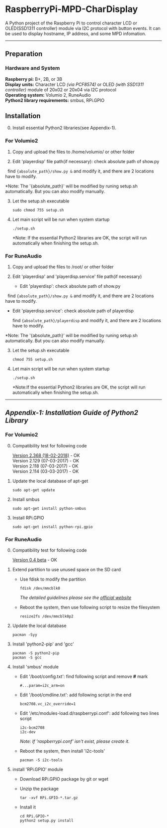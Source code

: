 
# RaspberryPi-MPD-CharDisplay

A Python project of the Raspberry Pi to control character LCD or OLED(SSD1311 controller) module via I2C protocol with button events. It can be used to display hostname, IP address, and some MPD infomation.

---

## Preparation

### Hardware and System

   **Raspberry pi:** B+, 2B, or 3B
   </br>
   **Display units:** Character LCD *(via PCF8574)* or OLED *(with SSD1311 controller)* module of 20x02 or 20x04 via I2C protocol
   </br>
   **Operating system:** Volumio 2, RuneAudio
   </br>
   **Python2 library requirements:** smbus, RPi.GPIO

## Installation

0. Install essential Python2 libraries(see Appendix-1).

### For Volumio2

1. Copy and upload the files to /home/volumio/ or other folder

2. Edit 'playerdisp' file path(if necessary): check absolute path of show.py

   find `{absolute_path}/show.py &` and modify it, and there are 2 locations have to modify.

   *Note: The '{absolute_path}' will be modified by runing setup.sh automatically. But you can also modify manually.
   
3. Let the setup.sh executable

   `sudo chmod 755 setup.sh`
   
4. Let main script will be run when system startup

   `./setup.sh`
   
   *Note: If the essential Python2 libraries are OK, the script will run automatically when finishing the setup.sh.
   
### For RuneAudio

1. Copy and upload the files to /root/ or other folder

2. Edit 'playerdisp' and 'playerdisp.service' file path(if necessary)

   - Edit 'playerdisp': check absolute path of show.py

      find `{absolute_path}/show.py &` and modify it, and there are 2 locations have to modify.

   - Edit 'playerdisp.service': check absolute path of playerdisp

      find `{absolute_path}/playerdisp` and modify it, and there are 2 locations have to modify.

   *Note: The '{absolute_path}' will be modified by runing setup.sh automatically. But you can also modify manually.
   
3. Let the setup.sh executable

   `chmod 755 setup.sh`
   
4. Let main script will be run when system startup

   `./setup.sh`
   
   *Note:If the essential Python2 libraries are OK, the script will run automatically when finishing the setup.sh.

---

## *Appendix-1: Installation Guide of Python2 Library*

### For Volumio2

0. Compatibility test for following code

   [Version 2.368 (18-02-2018)](https://volumio.org/get-started/ "Volumio >> Download") - OK
   </br>
   Version 2.129 (07-03-2017) - OK
   </br>
   Version 2.118 (07-03-2017) - OK
   </br>
   Version 2.114 (03-03-2017) - OK

1. Update the local database of apt-get

   `sudo apt-get update`

2. Install smbus

   `sudo apt-get install python-smbus`

3. Install RPi.GPIO

   `sudo apt-get install python-rpi.gpio`

### For RuneAudio

0. Compatibility test for following code

   [Version 0.4 beta](http://www.runeaudio.com/forum/runeaudio-0-4-beta-for-raspberry-pi2-3-t4434.html "Forum >> Development and Support >> Raspberry Pi >> RuneAudio 0.4-beta for Raspberry Pi2/3") - OK

1. Extend partition to use unused space on the SD card

   - Use fdisk to modify the partition

      `fdisk /dev/mmcblk0`
      
      *The detailed guidelines please see the [official website](http://www.runeaudio.com/documentation/troubleshooting/extend-partition-sd/ "RuneAudio documentation >> Troubleshooting >> Extend a partition")*

   - Reboot the system, then use following script to resize the filesystem

      `resize2fs /dev/mmcblk0p2`

2. Update the local database

   `pacman -Syy`

3. Install 'python2-pip' and 'gcc'

   `pacman -S python2-pip`
   </br>
   `pacman -S gcc`

3. Install 'smbus' module

   - Edit '/boot/config.txt': find following script and remove **#** mark

      `#...param=i2c_arm=on`

   - Edit '/boot/cmdline.txt': add following script in the end
   
      `bcm2708.vc_i2c_override=1`
   
   - Edit '/etc/modules-load.d/raspberrypi.conf': add following two lines script
      
      `i2c-bcm2708`
      </br>
      `i2c-dev`
   
      *Note: If 'raspberrypi.conf' isn't exist, please create it.*
      
   - Reboot the system, then install 'i2c-tools'
   
      `pacman -S i2c-tools`
   
4. install 'RPi.GPIO' module

   - Download RPi.GPIO package by git or wget
   
   - Unzip the package
   
      `tar -xvf RPi.GPIO-*.tar.gz`
      
   - Install it
   
      `cd RPi.GPIO-*`
      </br>
      `python2 setup.py install`
